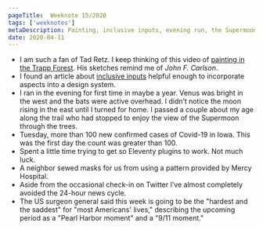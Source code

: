 ```yaml
---
pageTitle:  Weeknote 15/2020
tags: ['weeknotes']
metaDescription: Painting, inclusive inputs, evening run, the Supermoon, masks. What I was up to the 15th week of 2020.
date: 2020-04-11
---
```

* I am such a fan of Tad Retz. I keep thinking of this video of [painting in the Trapp Forest](https://youtu.be/wRYNCPFgdwA). His sketches remind me of *John F. Carlson*. 
* I found an article about [inclusive inputs](https://www.ovl.design/text/inclusive-inputs/) helpful enough to incorporate aspects into a design system. 
* I ran in the evening for first time in maybe a year. Venus was bright in the west and the bats were active overhead. I didn’t notice the moon rising in the east until I turned for home. I passed a couple about my age along the trail who had stopped to enjoy the view of the Supermoon through the trees. 
* Tuesday, more than 100 new confirmed cases of Covid-19 in Iowa. This was the first day the count was greater than 100. 
* Spent a little time trying to get so Eleventy plugins to work. Not much luck. 
* A neighbor sewed masks for us from using a pattern provided by Mercy Hospital. 
* Aside from the occasional check-in on Twitter I’ve almost completely avoided the 24-hour news cycle. 
* The US surgeon general said this week is going to be the "hardest and the saddest" for "most Americans' lives," describing the upcoming period as a "Pearl Harbor moment" and a "9/11 moment."